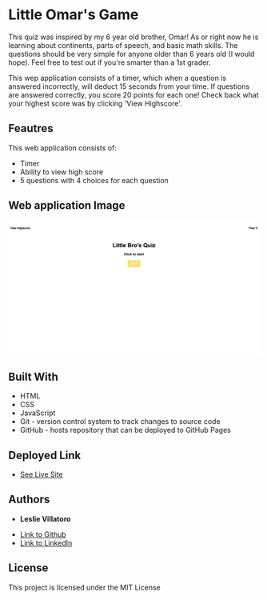 # Little Omar's Game

This quiz was inspired by my 6 year old brother, Omar! As or right now he is learning about continents, parts of speech, and basic math skills. The questions should be very simple for anyone older than 6 years old (I would hope). Feel free to test out if you're smarter than a 1st grader.

This wep application consists of a timer, which when a question is answered incorrectly, will deduct 15 seconds from your time. If questions are answered correctly, you score 20 points for each one! Check back what your highest score was by clicking 'View Highscore'.

## Feautres

This web application consists of: 
 - Timer 
 - Ability to view high score
 - 5 questions with 4 choices for each question

 ## Web application Image

 ![Site image](./GAME.png)

 

## Built With
* HTML
* CSS
* JavaScript 
* Git - version control system to track changes to source code
* GitHub - hosts repository that can be deployed to GitHub Pages


## Deployed Link

* [See Live Site](https://leslievill.github.io/Little-Omar-s-Game-/)


## Authors

* **Leslie Villatoro** 
- [Link to Github](https://github.com/leslievill)
- [Link to LinkedIn](www.linkedin.com/in/leslie-villatoro-a3632a1a3)



## License

This project is licensed under the MIT License 
